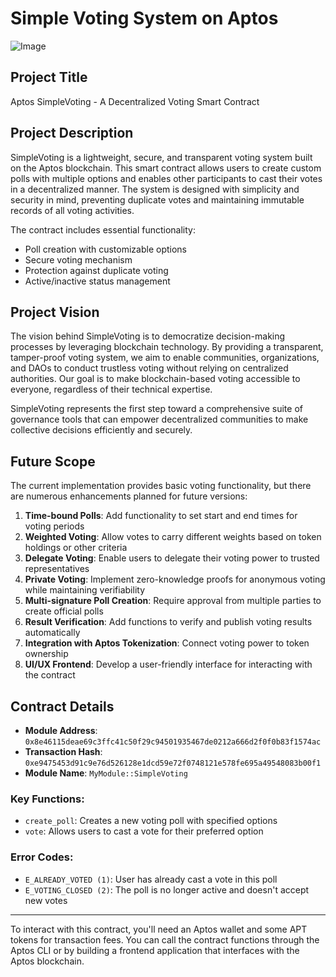 # Simple Voting System on Aptos

![Image](https://res.cloudinary.com/deba/image/upload/aptos_2.png)

## Project Title
Aptos SimpleVoting - A Decentralized Voting Smart Contract

## Project Description
SimpleVoting is a lightweight, secure, and transparent voting system built on the Aptos blockchain. This smart contract allows users to create custom polls with multiple options and enables other participants to cast their votes in a decentralized manner. The system is designed with simplicity and security in mind, preventing duplicate votes and maintaining immutable records of all voting activities.

The contract includes essential functionality:
- Poll creation with customizable options
- Secure voting mechanism
- Protection against duplicate voting
- Active/inactive status management

## Project Vision
The vision behind SimpleVoting is to democratize decision-making processes by leveraging blockchain technology. By providing a transparent, tamper-proof voting system, we aim to enable communities, organizations, and DAOs to conduct trustless voting without relying on centralized authorities. Our goal is to make blockchain-based voting accessible to everyone, regardless of their technical expertise.

SimpleVoting represents the first step toward a comprehensive suite of governance tools that can empower decentralized communities to make collective decisions efficiently and securely.

## Future Scope
The current implementation provides basic voting functionality, but there are numerous enhancements planned for future versions:

1. **Time-bound Polls**: Add functionality to set start and end times for voting periods
2. **Weighted Voting**: Allow votes to carry different weights based on token holdings or other criteria
3. **Delegate Voting**: Enable users to delegate their voting power to trusted representatives
4. **Private Voting**: Implement zero-knowledge proofs for anonymous voting while maintaining verifiability
5. **Multi-signature Poll Creation**: Require approval from multiple parties to create official polls
6. **Result Verification**: Add functions to verify and publish voting results automatically
7. **Integration with Aptos Tokenization**: Connect voting power to token ownership
8. **UI/UX Frontend**: Develop a user-friendly interface for interacting with the contract

## Contract Details
- **Module Address**: `0x8e46115deae69c3ffc41c50f29c94501935467de0212a666d2f0f0b83f1574ac`
- **Transaction Hash**: `0xe9475453d91c9e76d526128e1dcd59e72f0748121e578fe695a49548083b00f1`
- **Module Name**: `MyModule::SimpleVoting`

### Key Functions:
- `create_poll`: Creates a new voting poll with specified options
- `vote`: Allows users to cast a vote for their preferred option

### Error Codes:
- `E_ALREADY_VOTED (1)`: User has already cast a vote in this poll
- `E_VOTING_CLOSED (2)`: The poll is no longer active and doesn't accept new votes

---

To interact with this contract, you'll need an Aptos wallet and some APT tokens for transaction fees. You can call the contract functions through the Aptos CLI or by building a frontend application that interfaces with the Aptos blockchain.
